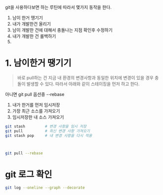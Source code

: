 git을 사용하다보면 하는 루틴에 따라서 몇가지 동작을 한다.

1. 남이 한거 땡기기
2. 내가 개발한건 올리기
3. 남이 개발한 건에 대해서 충돌나는 지점 확인후 수정하기
4. 내가 개발한 건 롤백하기
5. 


# 1. 남이한거 땡기기
> 바로 pull하는 건 지금 내 환경의 변경사항과 동일한 위치에 변경이 있을 경우 충돌이 발생할 수 있다. 따라서 아래와 같이 스테이징을 먼저 하고 한다.

아니면 git pull 옵션중 --rebase

1. 내가 한거를 먼저 임시저장
2. 가장 최근 소스를 가져오기
3. 임시저장한 내 소스 가져오기

```bash
git stash         # 변경 사항을 임시 저장
git pull          # 최신 변경 사항 가져오기
git stash pop     # 내 변경 사항을 다시 적용



git pull --rebase
```


# git 로그 확인
```bash
git log --oneline --graph --decorate
```
